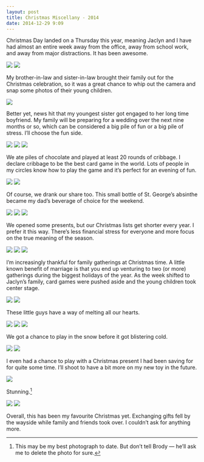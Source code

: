 ```yaml
---
layout: post
title: Christmas Miscellany - 2014
date: 2014-12-29 9:09
---
```


Christmas Day landed on a Thursday this year, meaning Jaclyn and I have had almost an entire week away from the office, away from school work, and away from major distractions. It has been awesome.

![](http://thenewsprint.s3.amazonaws.com/media/2014/12/PC271759.jpg)
![](http://thenewsprint.s3.amazonaws.com/media/2014/12/PC261617.jpg)

My brother-in-law and sister-in-law brought their family out for the Christmas celebration, so it was a great chance to whip out the camera and snap some photos of their young children. 

![](http://thenewsprint.s3.amazonaws.com/media/2014/12/PC241494.jpg)

Better yet, news hit that my youngest sister got engaged to her long time boyfriend. My family will be preparing for a wedding over the next nine months or so, which can be considered a big pile of fun or a big pile of stress. I’ll choose the fun side.

![](http://thenewsprint.s3.amazonaws.com/media/2014/12/PC261632.jpg)
![](http://thenewsprint.s3.amazonaws.com/media/2014/12/PC241572.jpg)
![](http://thenewsprint.s3.amazonaws.com/media/2014/12/PC241574.jpg)

We ate piles of chocolate and played at least 20 rounds of cribbage. I declare cribbage to be the best card game in the world. Lots of people in my circles know how to play the game and it’s perfect for an evening of fun.

![](http://thenewsprint.s3.amazonaws.com/media/2014/12/PC241512.jpg)
![](http://thenewsprint.s3.amazonaws.com/media/2014/12/PC241506.jpg)

Of course, we drank our share too. This small bottle of St. George’s absinthe became my dad’s beverage of choice for the weekend.

![](http://thenewsprint.s3.amazonaws.com/media/2014/12/PC241552.jpg)
![](http://thenewsprint.s3.amazonaws.com/media/2014/12/PC241544.jpg)
![](http://thenewsprint.s3.amazonaws.com/media/2014/12/PC241532.jpg)

We opened some presents, but our Christmas lists get shorter every year. I prefer it this way. There’s less financial stress for everyone and more focus on the true meaning of the season.

![](http://thenewsprint.s3.amazonaws.com/media/2014/12/PC241450.jpg)
![](http://thenewsprint.s3.amazonaws.com/media/2014/12/PC241488.jpg)
![](http://thenewsprint.s3.amazonaws.com/media/2014/12/PC251592.jpg)

I’m increasingly thankful for family gatherings at Christmas time. A little known benefit of marriage is that you end up venturing to two (or more) gatherings during the biggest holidays of the year. As the week shifted to Jaclyn’s family, card games were pushed aside and the young children took center stage.

![](http://thenewsprint.s3.amazonaws.com/media/2014/12/PC251605.jpg)
![](http://thenewsprint.s3.amazonaws.com/media/2014/12/PC271786.jpg)

These little guys have a way of melting all our hearts.

![](http://thenewsprint.s3.amazonaws.com/media/2014/12/PC271717.jpg)
![](http://thenewsprint.s3.amazonaws.com/media/2014/12/PC271763.jpg)
![](http://thenewsprint.s3.amazonaws.com/media/2014/12/PC271839.jpg)

We got a chance to play in the snow before it got blistering cold. 

![](http://thenewsprint.s3.amazonaws.com/media/2014/12/PC271735.jpg)
![](http://thenewsprint.s3.amazonaws.com/media/2014/12/PC271743.jpg)

I even had a chance to play with a Christmas present I had been saving for for quite some time. I’ll shoot to have a bit more on my new toy in the future.

![](http://thenewsprint.s3.amazonaws.com/media/2014/12/PC271706.jpg)

Stunning.[^1]

![](http://thenewsprint.s3.amazonaws.com/media/2014/12/PC271721.jpg)
![](http://thenewsprint.s3.amazonaws.com/media/2014/12/PC251589.jpg)

Overall, this has been my favourite Christmas yet. Exchanging gifts fell by the wayside while family and friends took over. I couldn’t ask for anything more. 

[^1]: This may be my best photograph to date. But don’t tell Brody — he’ll ask me to delete the photo for sure.